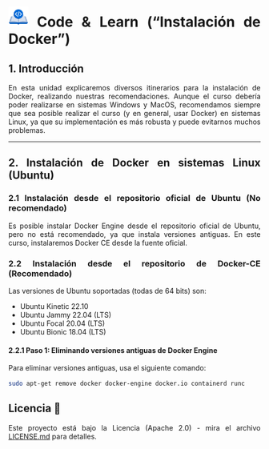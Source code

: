 <div align="justify">

# <img src=.../../../../../images/coding-book.png width="40"> Code & Learn (“Instalación de Docker”)

## 1. Introducción

En esta unidad explicaremos diversos itinerarios para la instalación de Docker, realizando nuestras recomendaciones. Aunque el curso debería poder realizarse en sistemas Windows y MacOS, recomendamos siempre que sea posible realizar el curso (y en general, usar Docker) en sistemas Linux, ya que su implementación es más robusta y puede evitarnos muchos problemas.

---

## 2. Instalación de Docker en sistemas Linux (Ubuntu)

### 2.1 Instalación desde el repositorio oficial de Ubuntu (No recomendado)

Es posible instalar Docker Engine desde el repositorio oficial de Ubuntu, pero no está recomendado, ya que instala versiones antiguas. En este curso, instalaremos Docker CE desde la fuente oficial.

### 2.2 Instalación desde el repositorio de Docker-CE (Recomendado)

Las versiones de Ubuntu soportadas (todas de 64 bits) son:
- Ubuntu Kinetic 22.10
- Ubuntu Jammy 22.04 (LTS)
- Ubuntu Focal 20.04 (LTS)
- Ubuntu Bionic 18.04 (LTS)

#### 2.2.1 Paso 1: Eliminando versiones antiguas de Docker Engine

Para eliminar versiones antiguas, usa el siguiente comando:

```bash
sudo apt-get remove docker docker-engine docker.io containerd runc
```


## Licencia 📄

Este proyecto está bajo la Licencia (Apache 2.0) - mira el archivo [LICENSE.md](../../LICENSE) para detalles.

</div>